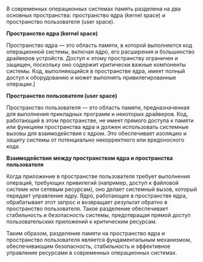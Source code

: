 В современных операционных системах память разделена на два основных пространства: пространство ядра (kernel space) и пространство пользователя (user space).

**Пространство ядра (kernel space)**

Пространство ядра — это область памяти, в которой выполняется код операционной системы, включая ядро, его расширения и большинство драйверов устройств. Доступ к этому пространству ограничен и защищен, поскольку оно содержит критически важные компоненты системы. Код, выполняющийся в пространстве ядра, имеет полный доступ к оборудованию и может выполнять привилегированные операции.]

**Пространство пользователя (user space)**

Пространство пользователя — это область памяти, предназначенная для выполнения прикладных программ и некоторых драйверов. Код, работающий в этом пространстве, не имеет прямого доступа к памяти или функциям пространства ядра и должен использовать системные вызовы для взаимодействия с ядром. Это обеспечивает изоляцию и защиту системы от потенциально некорректного или вредоносного кода.

**Взаимодействие между пространством ядра и пространства пользователя**

Когда приложение в пространстве пользователя требует выполнения операций, требующих привилегий (например, доступ к файловой системе или сетевым ресурсам), оно делает системный вызов, который передает управление ядру. Ядро, работающее в пространстве ядра, обрабатывает этот запрос и возвращает результат обратно в пространство пользователя. Такое разделение обеспечивает стабильность и безопасность системы, предотвращая прямой доступ пользовательских приложений к критическим ресурсам.

Таким образом, разделение памяти на пространство ядра и пространство пользователя является фундаментальным механизмом, обеспечивающим безопасность, стабильность и эффективное управление ресурсами в современных операционных системах.
